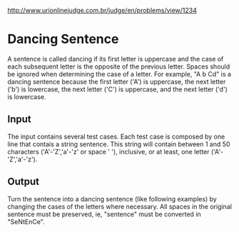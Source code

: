 http://www.urionlinejudge.com.br/judge/en/problems/view/1234

# Dancing Sentence

A sentence is called dancing if its first letter is uppercase and the case of
each subsequent letter is the opposite of the previous letter. Spaces should
be ignored when determining the case of a letter. For example, "A b Cd" is a
dancing sentence because the first letter ('A') is uppercase, the next letter
('b') is lowercase, the next letter ('C') is uppercase, and the next letter
('d') is lowercase.

## Input

The input contains several test cases. Each test case is composed by one line
that contais a string sentence. This string will contain between 1 and 50
characters ('A'-'Z','a'-'z' or space ' '), inclusive, or at least, one letter
('A'-'Z','a'-'z').

## Output

Turn the sentence into a dancing sentence (like following examples) by
changing the cases of the letters where necessary. All spaces in the original
sentence must be preserved, ie, "sentence" must be converted in "SeNtEnCe".
